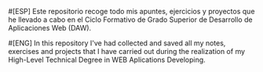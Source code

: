 
#[ESP] 
Este repositorio recoge todo mis apuntes, ejercicios y proyectos que he llevado a cabo en el Ciclo Formativo de Grado Superior de Desarrollo de Aplicaciones Web (DAW).

#[ENG] In this repository I've had collected and saved all my notes, exercises and projects that I have carried out during the realization of my High-Level Technical Degree in WEB Aplications Developing.
